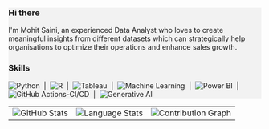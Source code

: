 <div style="width: 1000 px; height: 400 px; background-color: #f2f2f2; padding: 20 px; text-align: centre;">

  ### Hi there 

  I'm Mohit Saini, an experienced Data Analyst who loves to create meaningful insights from different datasets which can strategically help organisations to optimize their operations and enhance sales growth.
 
  ### Skills
  ![Python](https://img.shields.io/badge/-Python-6F111?logo=python&logoColor=green&style=flat) &nbsp;|&nbsp; ![R](https://img.shields.io/badge/-R-276DC3?logo=r&logoColor=white&style=flat) &nbsp;|&nbsp; ![Tableau](https://img.shields.io/badge/-Tableau-E97627?logo=tableau&logoColor=white&style=flat) &nbsp;|&nbsp; ![Machine Learning](https://img.shields.io/badge/-Machine%20Learning-6F111?style=flat&logoColor=white) &nbsp;|&nbsp; ![Power BI](https://img.shields.io/badge/-Power%20BI-F2C811?logo=microsoft-power-bi&logoColor=white&style=flat) &nbsp;|&nbsp; ![GitHub Actions-CI/CD](https://img.shields.io/badge/GitHub%20Actions-CI/CD-2088FF?logo=github-actions&logoColor=white&style=flat) &nbsp;|&nbsp; ![Generative AI](https://img.shields.io/badge/-Generative%20AI-6F111?style=flat&logo=lock&logoColor=white)

</div>


<div>
  <table style="width: 100 %; text-align: center; margin-top: 20 px;">
    <tr>
      <td style="width: 33 %;">
        <img src="https://github-readme-stats.vercel.app/api?username=mohit020888&show_icons=true&theme=dracula&count_private=true" alt="GitHub Stats">
      </td>
      <td style="width: 33 %;">
        <img src="https://github-readme-stats.vercel.app/api/top-langs/?username=mohit020888&layout=compact&langs_count=10&theme=dracula" alt="Language Stats">
      </td>
      <td style="width: 33 %;">
        <img src="https://github-readme-streak-stats.herokuapp.com/?user=mohit020888&theme=dark" alt="Contribution Graph">
      </td>
    </tr>
  </table>

</div>




















